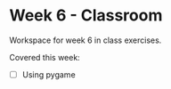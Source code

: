 # Week 6 - Classroom

Workspace for week 6 in class exercises.

Covered this week:

- [ ] Using pygame
